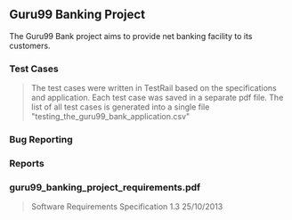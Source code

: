 ## Guru99 Banking Project
The Guru99 Bank project aims to provide net banking facility to its customers.


### Test Cases
> The test cases were written in TestRail based on the specifications and application. 
> Each test case was saved in a separate pdf file. 
> The list of all test cases is generated into a single file "testing_the_guru99_bank_application.csv"

### Bug Reporting
> 

### Reports
> 

### guru99_banking_project_requirements.pdf
> Software Requirements Specification
> 1.3
> 25/10/2013